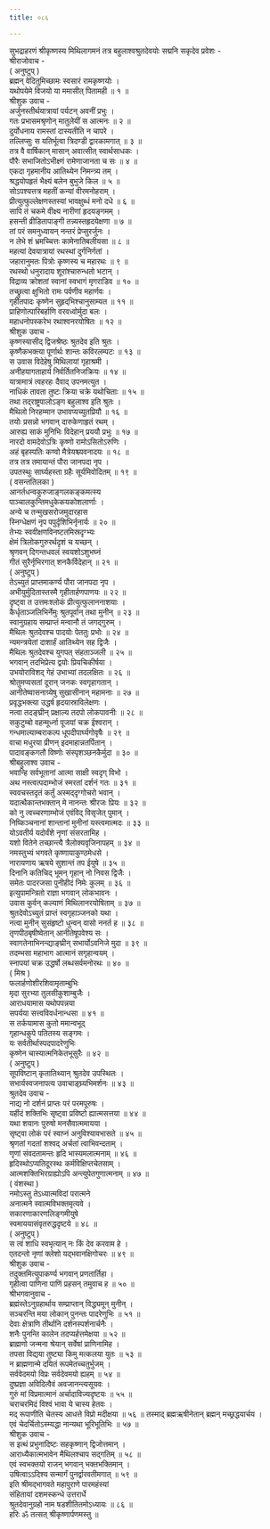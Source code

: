 ```yaml
---
title: ०८६

---
```

सुभद्राहरणं श्रीकृष्णस्य मिथिलागमनं तत्र बहुलाश्वश्रुतदेवयोः सद्मनि सकृदेव प्रवेशः -  
श्रीराजोवाच -  
( अनुष्टुप् )  
ब्रह्मन् वेदितुमिच्छामः स्वसारं रामकृष्णयोः ।  
यथोपयेमे विजयो या ममासीत् पितामही ॥ १ ॥  
श्रीशुक उवाच -  
अर्जुनस्तीर्थयात्रायां पर्यटन् अवनीं प्रभुः ।  
गतः प्रभासमश्रृणोन् मातुलेयीं स आत्मनः ॥ २ ॥  
दुर्योधनाय रामस्तां दास्यतीति न चापरे ।  
तल्लिप्सुः स यतिर्भूत्वा त्रिदण्डी द्वारकामगात् ॥ ३ ॥  
तत्र वै वार्षिकान् मासान् अवात्सीत् स्वार्थसाधकः ।  
पौरैः सभाजितोऽभीक्ष्णं रामेणाजानता च सः ॥ ४ ॥  
एकदा गृहमानीय आतिथ्येन निमन्त्र्य तम् ।  
श्रद्धयोपहृतं भैक्ष्यं बलेन बुभुजे किल ॥ ५ ॥  
सोऽपश्यत्तत्र महतीं कन्यां वीरमनोहराम् ।  
प्रीत्युत्फुल्लेक्षणस्तस्यां भावक्षुब्धं मनो दधे ॥ ६ ॥  
सापि तं चकमे वीक्ष्य नारीणां हृदयङ्गमम् ।  
हसन्ती व्रीडितापाङ्गी तन्न्यस्तहृदयेक्षणा ॥ ७ ॥  
तां परं समनुध्यायन् नन्तरं प्रेप्सुरर्जुनः ।  
न लेभे शं भ्रमच्चित्तः कामेनातिबलीयसा ॥ ८ ॥  
महत्यां देवयात्रायां रथस्थां दुर्गनिर्गतां ।  
जहारानुमतः पित्रोः कृष्णस्य च महारथः ॥ ९ ॥  
रथस्थो धनुरादाय शूरांश्चारुन्धतो भटान् ।  
विद्राव्य क्रोशतां स्वानां स्वभागं मृगराडिव ॥ १० ॥  
तच्छ्रुत्वा क्षुभितो रामः पर्वणीव महार्णवः ।  
गृहीतपादः कृष्णेन सुहृद्‌भिश्चानुसाम्यत ॥ ११ ॥  
प्राहिणोत्पारिबर्हाणि वरवध्वोर्मुदा बलः ।  
महाधनोपस्करेभ रथाश्वनरयोषितः ॥ १२ ॥  
श्रीशुक उवाच -  
कृष्णस्यासीद् द्विजश्रेष्ठः श्रुतदेव इति श्रुतः ।  
कृष्णैकभक्त्या पूर्णार्थः शान्तः कविरलम्पटः ॥ १३ ॥  
स उवास विदेहेषु मिथिलायां गृहाश्रमी ।  
अनीहयागताहार्य निर्वर्तितनिजक्रियः ॥ १४ ॥  
यात्रामात्रं त्वहरहः दैवाद् उपनमत्युत ।  
नाधिकं तावता तुष्टः क्रिया चक्रे यथोचिताः ॥ १५ ॥  
तथा तद्‌राष्ट्रपालोऽङ्ग बहुलाश्व इति श्रुतः ।  
मैथिलो निरहम्मान उभावप्यच्युतप्रियौ ॥ १६ ॥  
तयोः प्रसन्नो भगवान् दारुकेणाहृतं रथम् ।  
आरुह्य साकं मुनिभिः विदेहान् प्रययौ प्रभुः ॥ १७ ॥  
नारदो वामदेवोऽत्रिः कृष्णो रामोऽसितोऽरुणिः ।  
अहं बृहस्पतिः कण्वो मैत्रेयश्च्यवनादयः ॥ १८ ॥  
तत्र तत्र तमायान्तं पौरा जानपदा नृप ।  
उपतस्थुः सार्घ्यहस्ता ग्रहैः सूर्यमिवोदितम् ॥ १९ ॥  
( वसन्ततिलका )  
आनर्तधन्वकुरुजाङ्गलकङ्कमत्स्य  
पाञ्चालकुन्तिमधुकेकयकोशलार्णाः ।  
अन्ये च तन्मुखसरोजमुदारहास  
स्निग्धेक्षणं नृप पपुर्दृशिभिर्नृनार्यः ॥ २० ॥  
तेभ्यः स्ववीक्षणविनष्टतमिस्रदृग्भ्यः  
क्षेमं त्रिलोकगुरुरर्थदृशं च यच्छन् ।  
श्रृणवन् दिगन्तधवलं स्वयशोऽशुभघ्नं  
गीतं सुरैर्नृभिरगात् शनकैर्विदेहान् ॥ २१ ॥  
( अनुष्टुप् )  
तेऽच्युतं प्राप्तमाकर्ण्य पौरा जानपदा नृप ।  
अभीयुर्मुदितास्तस्मै गृहीतार्हणपाणयः ॥ २२ ॥  
दृष्ट्वा त उत्तमःश्लोकं प्रीत्युत्फुलाननाशयाः ।  
कैर्धृताञ्जलिभिर्नेमुः श्रुतपूर्वान् तथा मुनीन् ॥ २३ ॥  
स्वानुग्रहाय सम्प्राप्तं मन्वानौ तं जगद्‌गुरुम् ।  
मैथिलः श्रुतदेवश्च पादयोः पेततुः प्रभोः ॥ २४ ॥  
न्यमन्त्रयेतां दाशार्हं आतिथ्येन सह द्विजैः ।  
मैथिलः श्रुतदेवश्च युगपत् संहताञ्जली ॥ २५ ॥  
भगवान् तदभिप्रेत्य द्वयोः प्रियचिकीर्षया ।  
उभयोराविशद्‌ गेहं उभाभ्यां तदलक्षितः ॥ २६ ॥  
श्रोतुमप्यसतां दूरान् जनकः स्वगृहागतान् ।  
आनीतेष्वासनाग्र्येषु सुखासीनान् महामनाः ॥ २७ ॥  
प्रवृद्धभक्त्या उद्धर्ष हृदयास्राविलेक्षणः ।  
नत्वा तदङ्‌घ्रीन् प्रक्षाल्य तदपो लोकपावनीः ॥ २८ ॥  
सकुटुम्बो वहन्मूर्ध्ना पूजयां चक्र ईश्वरान् ।  
गन्धमाल्याम्बराकल्प धूपदीपार्घ्यगोवृषैः ॥ २९ ॥  
वाचा मधुरया प्रीणन् इदमाहान्नतर्पितान् ।  
पादावङ्कगतौ विष्णोः संस्पृशञ्छनकैर्मुदा ॥ ३० ॥  
श्रीबहुलाश्व उवाच -  
भवान्हि सर्वभूतानां आत्मा साक्षी स्वदृग् विभो ।  
अथ नस्त्वत्पदाम्भोजं स्मरतां दर्शनं गतः ॥ ३१ ॥  
स्ववचस्तदृतं कर्तुं अस्मद्‌दृग्गोचरो भवान् ।  
यदात्थैकान्तभक्तान् मे नानन्तः श्रीरजः प्रियः ॥ ३२ ॥  
को नु त्वच्चरणाम्भोजं एवंविद् विसृजेत् पुमान् ।  
निष्किञ्चनानां शान्तानां मुनीनां यस्त्वमात्मदः ॥ ३३ ॥  
योऽवतीर्य यदोर्वंशे नृणां संसरतामिह ।  
यशो वितेने तच्छान्त्यै त्रैलोक्यवृजिनापहम् ॥ ३४ ॥  
नमस्तुभ्यं भगवते कृष्णायाकुण्ठमेधसे ।  
नारायणाय ऋषये सुशान्तं तप ईयुषे ॥ ३५ ॥  
दिनानि कतिचिद्‌ भूमन् गृहान् नो निवस द्विजैः ।  
समेतः पादरजसा पुनीहीदं निमेः कुलम् ॥ ३६ ॥  
इत्युपामन्त्रितो राज्ञा भगवान् लोकभावनः ।  
उवास कुर्वन् कल्याणं मिथिलानरयोषिताम् ॥ ३७ ॥  
श्रुतदेवोऽच्युतं प्राप्तं स्वगृहाञ्जनको यथा ।  
नत्वा मुनीन् सुसंहृष्टो धुन्वन् वासो ननर्त ह ॥ ३८ ॥  
तृणपीठबृषीष्वेतान् आनीतेषूपवेश्य सः ।  
स्वागतेनाभिनन्द्याङ्‌घ्रीन् सभार्योऽवनिजे मुदा ॥ ३९ ॥  
तदम्भसा महाभाग आत्मानं सगृहान्वयम् ।  
स्नापयां चक्र उद्धर्षो लब्धसर्वमनोरथः ॥ ४० ॥  
( मिश्र )  
फलार्हणोशीरशिवामृताम्बुभिः  
मृदा सुरभ्या तुलसीकुशाम्बुजैः ।  
आराधयामास यथोपपन्नया  
सपर्यया सत्त्वविवर्धनान्धसा ॥ ४१ ॥  
स तर्कयामास कुतो ममान्वभूद्  
गृहान्धकुपे पतितस्य सङ्गमः ।  
यः सर्वतीर्थास्पदपादरेणुभिः  
कृष्णेन चास्यात्मनिकेतभूसुरैः ॥ ४२ ॥  
( अनुष्टुप् )  
सूपविष्टान् कृतातिथ्यान् श्रुतदेव उपस्थितः ।  
सभार्यस्वजनापत्य उवाचाङ्‌घ्र्यभिमर्शनः ॥ ४३ ॥  
श्रुतदेव उवाच -  
नाद्य नो दर्शनं प्राप्तः परं परमपूरुषः ।  
यर्हीदं शक्तिभिः सृष्ट्वा प्रविष्टो ह्यात्मसत्तया ॥ ४४ ॥  
यथा शयानः पुरुषो मनसैवात्ममायया ।  
सृष्ट्वा लोकं परं स्वाप्नं अनुविश्यावभासते ॥ ४५ ॥  
श्रृणतां गदतां शश्वद् अर्चतां त्वाभिवन्दताम् ।  
णृणां संवदतामन्तः हृदि भास्यमलात्मनाम् ॥ ४६ ॥  
हृदिस्थोऽप्यतिदूरस्थः कर्मविक्षिप्तचेतसाम् ।  
आत्मशक्तिभिरग्राह्योऽपि अन्त्युपेतगुणात्मनाम् ॥ ४७ ॥  
( वंशस्था )  
नमोऽस्तु तेऽध्यात्मविदां परात्मने  
अनात्मने स्वात्मविभक्तमृत्यवे ।  
सकारणाकारणलिङ्गमीयुषे  
स्वमाययासंवृतरुद्धदृष्टये ॥ ४८ ॥  
( अनुष्टुप् )  
स त्वं शाधि स्वभृत्यान् नः किं देव करवाम हे ।  
एतदन्तो नृणां क्लेशो यद्‌भवानक्षिगोचरः ॥ ४९ ॥  
श्रीशुक उवाच -  
तदुक्तमित्युपाकर्ण्य भगवान् प्रणतार्तिहा ।  
गृहीत्वा पाणिना पाणिं प्रहसन् तमुवाच ह ॥ ५० ॥  
श्रीभगवानुवाच -  
ब्रह्मंस्तेऽनुग्रहार्थाय सम्प्राप्तान् विद्ध्यमून् मुनीन् ।  
सञ्चरन्ति मया लोकान् पुनन्तः पादरेणुभिः ॥ ५१ ॥  
देवाः क्षेत्राणि तीर्थानि दर्शनस्पर्शनार्चनैः ।  
शनैः पुनन्ति कालेन तदप्यर्हत्तमेक्षया ॥ ५२ ॥  
ब्राह्मणो जन्मना श्रेयान् सर्वेषां प्राणिनामिह ।  
तपसा विद्यया तुष्ट्या किमु मत्कलया युतः ॥ ५३ ॥  
न ब्राह्मणान्मे दयितं रूपमेतच्चतुर्भुजम् ।  
सर्ववेदमयो विप्रः सर्वदेवमयो ह्यहम् ॥ ५४ ॥  
दुष्प्रज्ञा अविदित्वैवं अवजानन्त्यसूयवः ।  
गुरुं मां विप्रमात्मानं अर्चादाविज्यदृष्टयः ॥ ५५ ॥  
चराचरमिदं विश्वं भावा ये चास्य हेतवः ।  
मद् रूपाणीति चेतस्य आधत्ते विप्रो मदीक्षया ॥ ५६ ॥ तस्माद्‌ ब्रह्मऋषीनेतान् ब्रह्मन् मच्छ्रद्धयार्चय ।  
एवं चेदर्चितोऽस्म्यद्धा नान्यथा भूरिभूतिभिः ॥ ५७ ॥  
श्रीशुक उवाच -  
स इत्थं प्रभुनादिष्टः सहकृष्णान् द्विजोत्तमान् ।  
आराध्यैकात्मभावेन मैथिलश्चाप सद्‌गतिम् ॥ ५८ ॥  
एवं स्वभक्तयो राजन् भगवान् भक्तभक्तिमान् ।  
उषित्वाऽऽदिश्य सन्मार्गं पुनर्द्वारवतीमगात् ॥ ५९ ॥  
इति श्रीमद्भागवते महापुराणे पारमहंस्यां  
संहितायां दशमस्कन्धे उत्तरार्धे  
श्रुतदेवानुग्रहो नाम षडशीतितमोऽध्यायः ॥ ८६ ॥  
हरिः ॐ तत्सत् श्रीकृष्णार्पणमस्तु ॥